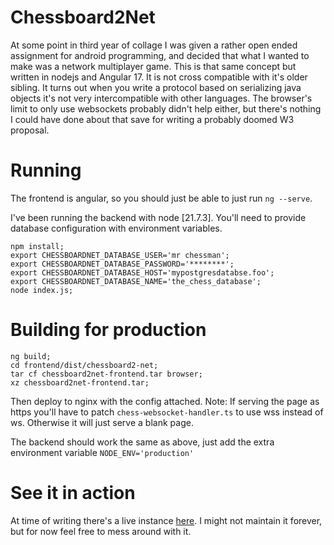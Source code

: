 # Chessboard2Net

At some point in third year of collage I was given a rather open ended assignment for android programming, and decided that what I wanted to make was a network multiplayer game. This is that same concept but written in nodejs and Angular 17. It is not cross compatible with it's older sibling. It turns out when you write a protocol based on serializing java objects it's not very intercompatible with other languages. The browser's limit to only use websockets probably didn't help either, but there's nothing I could have done about that save for writing a probably doomed W3 proposal.

# Running

The frontend is angular, so you should just be able to just run `ng --serve`.

I've been running the backend with node [21.7.3]. You'll need to provide database configuration with environment variables.
```
npm install;
export CHESSBOARDNET_DATABASE_USER='mr chessman';
export CHESSBOARDNET_DATABASE_PASSWORD='********';
export CHESSBOARDNET_DATABASE_HOST='mypostgresdatabse.foo';
export CHESSBOARDNET_DATABASE_NAME='the_chess_database';
node index.js;
```

# Building for production
```
ng build;
cd frontend/dist/chessboard2-net;
tar cf chessboard2net-frontend.tar browser;
xz chessboard2net-frontend.tar;
```
Then deploy to nginx with the config attached. Note: If serving the page as https you'll have to patch `chess-websocket-handler.ts` to use wss instead of ws. Otherwise it will just serve a blank page.

The backend should work the same as above, just add the extra environment variable `NODE_ENV='production'`

# See it in action
At time of writing there's a live instance [here](https://chessboardnet.delilahsthings.ie). I might not maintain it forever, but for now feel free to mess around with it.